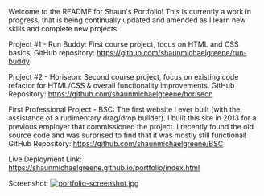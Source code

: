 Welcome to the README for Shaun's Portfolio! This is currently a work in progress, that is being continually updated and amended as I learn new skills and complete new projects. 

Project #1 - Run Buddy: First course project, focus on HTML and CSS basics. GitHub repository: https://github.com/shaunmichaelgreene/run-buddy

Project #2 - Horiseon: Second course project, focus on existing code refactor for HTML/CSS & overall functionality improvements. GitHub Repository: https://github.com/shaunmichaelgreene/horiseon

First Professional Project - BSC: The first website I ever built (with the assistance of a rudimentary drag/drop builder). I built this site in 2013 for a previous employer that commissioned the project. I recently found the old source code and was surprised to find that it was mostly still functional! GitHub Repository: https://github.com/shaunmichaelgreene/BSC


Live Deployment Link: https://shaunmichaelgreene.github.io/portfolio/index.html

Screenshot: [![portfolio-screenshot.jpg](https://i.postimg.cc/v8KMNTG2/portfolio-screenshot.jpg)](https://postimg.cc/rz5vd805)
